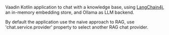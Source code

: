 Vaadin Kotlin application to chat with a knowledge base, using [LangChain4j](https://github.com/langchain4j/langchain4j), an in-memory embedding store, and Ollama as LLM backend.

By default the application use the naive approach to RAG, use 'chat.service.provider' property to select another RAG chat provider.

